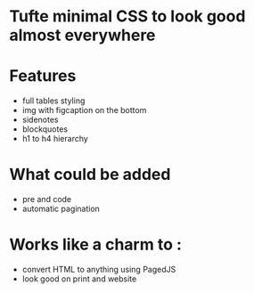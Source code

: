 # Tufte minimal CSS to look good almost everywhere

# Features
- full tables styling
- img with figcaption on the bottom
- sidenotes
- blockquotes
- h1 to h4 hierarchy

# What could be added
- pre and code
- automatic pagination

# Works like a charm to :
- convert HTML to anything using PagedJS
- look good on print and website

